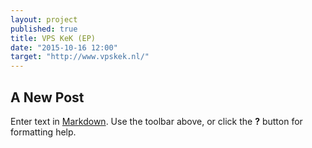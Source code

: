 ```yaml
---
layout: project
published: true
title: VPS KeK (EP)
date: "2015-10-16 12:00"
target: "http://www.vpskek.nl/"
---
```



## A New Post

Enter text in [Markdown](http://daringfireball.net/projects/markdown/). Use the toolbar above, or click the **?** button for formatting help.
